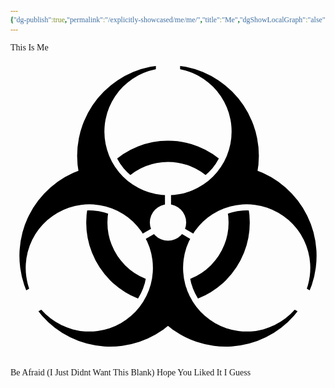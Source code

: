 ```yaml
---
{"dg-publish":true,"permalink":"/explicitly-showcased/me/me/","title":"Me","dgShowLocalGraph":"alse"}
---
```


<style id="Force_Custom_Fonts" type="text/css">@font-face{font-style:normal;font-family:"Merriweather";src:local("Merriweather")}@font-face{font-style:bolder;font-family:"Merriweather";src:local("Merriweather")}@font-face{font-style:normal;font-family:"Merriweather";src:local("Merriweather");unicode-range:U+0-FF,U+2E80-9FFF,U+F900-FAFF,U+FE30-FE4F,U+20000-2FA1F}@font-face{font-style:bolder;font-family:"Merriweather";src:local("Merriweather");unicode-range:U+0-FF,U+2E80-9FFF,U+F900-FAFF,U+FE30-FE4F,U+20000-2FA1F}@font-face{font-style:normal;font-family:"Merriweather";src:local("Merriweather");unicode-range:U+0-FF}@font-face{font-style:bolder;font-family:"Merriweather";src:local("Merriweather");unicode-range:U+0-FF}:not(pre):not(code):not(textarea):not(tt):not(kbd):not(samp):not(var){font-family:"Merriweather"!important}pre,code,textarea,tt,kbd,samp,var{font-family:monospace!important}pre *,code *,textarea *,tt *,kbd *,samp *,var *{font-family:monospace!important}</style>

This Is Me
<svg xmlns="http://www.w3.org/2000/svg" viewBox="-26 -28 52 52"><defs><clipPath id="b"><circle cy="-15" r="9.5"/><circle cy="-15" r="9.5" transform="rotate(120)"/><circle cy="-15" r="9.5" transform="rotate(240)"/></clipPath><mask id="a" width="60" height="60" x="-30" y="-30" maskUnits="userSpaceOnUse"><path fill="#fff" d="M-27-27h54v54h-54z"/><path d="M2-23v-4h-4v4M-.5-6v4h1v-4"/><circle cy="-15" r="10.5"/><g transform="rotate(120)"><path d="M2-23v-4h-4v4M-.5-6v4h1v-4"/><circle cy="-15" r="10.5"/></g><g transform="rotate(240)"><path d="M2-23v-4h-4v4M-.5-6v4h1v-4"/><circle cy="-15" r="10.5"/></g><circle r="3"/></mask></defs><g mask="url(#a)"><circle cy="-11" r="15"/><circle cy="-11" r="15" transform="rotate(120)"/><circle cy="-11" r="15" transform="rotate(240)"/></g><circle r="11.75" fill="none" stroke="#000" stroke-width="3.5" clip-path="url(#b)"/></svg>
Be Afraid
(I Just Didnt Want This Blank)
Hope You Liked It I Guess